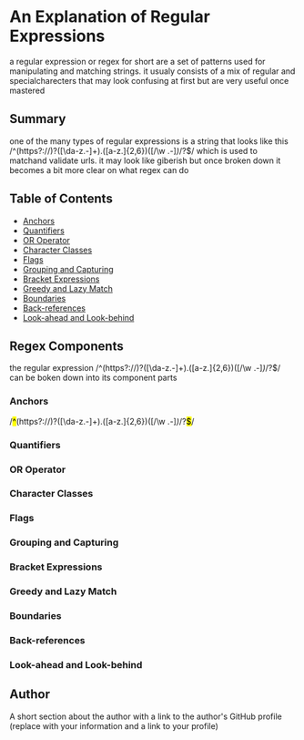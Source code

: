 # An Explanation of Regular Expressions

a regular expression or regex for short are a set of patterns used for manipulating and matching strings. it usualy consists of a mix of regular and specialcharecters that may look confusing at first but are very useful once mastered

## Summary
one of the many types of regular expressions is a string that looks like this /^(https?:\/\/)?([\da-z\.-]+)\.([a-z\.]{2,6})([\/\w \.-]*)*\/?$/ which is used to matchand validate urls.
it may look like giberish but once broken down it becomes a bit more clear on what regex can do


## Table of Contents

- [Anchors](#anchors)
- [Quantifiers](#quantifiers)
- [OR Operator](#or-operator)
- [Character Classes](#character-classes)
- [Flags](#flags)
- [Grouping and Capturing](#grouping-and-capturing)
- [Bracket Expressions](#bracket-expressions)
- [Greedy and Lazy Match](#greedy-and-lazy-match)
- [Boundaries](#boundaries)
- [Back-references](#back-references)
- [Look-ahead and Look-behind](#look-ahead-and-look-behind)

## Regex Components
 the regular expression /^(https?:\/\/)?([\da-z\.-]+)\.([a-z\.]{2,6})([\/\w \.-]*)*\/?$/  can be boken down into its component parts 
### Anchors
/<mark>^</mark>(https?:\/\/)?([\da-z\.-]+)\.([a-z\.]{2,6})([\/\w \.-]*)*\/?<mark>$</mark>/
### Quantifiers

### OR Operator

### Character Classes

### Flags

### Grouping and Capturing

### Bracket Expressions

### Greedy and Lazy Match

### Boundaries

### Back-references

### Look-ahead and Look-behind

## Author

A short section about the author with a link to the author's GitHub profile (replace with your information and a link to your profile)
